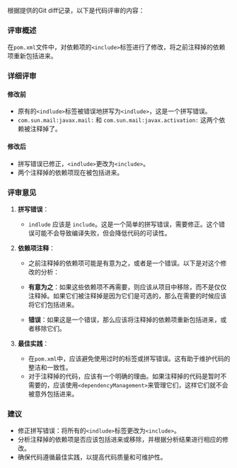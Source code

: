 根据提供的Git diff记录，以下是代码评审的内容：

### 评审概述
在`pom.xml`文件中，对依赖项的`<include>`标签进行了修改，将之前注释掉的依赖项重新包括进来。

### 详细评审

#### 修改前
- 原有的`<indlude>`标签被错误地拼写为`<indlude>`，这是一个拼写错误。
- `com.sun.mail:javax.mail:` 和 `com.sun.mail:javax.activation:` 这两个依赖被注释掉了。

#### 修改后
- 拼写错误已修正，`<indlude>`更改为`<include>`。
- 两个注释掉的依赖项现在被包括进来。

### 评审意见

1. **拼写错误**：
   - `indlude` 应该是 `include`。这是一个简单的拼写错误，需要修正。这个错误可能不会导致编译失败，但会降低代码的可读性。

2. **依赖项注释**：
   - 之前注释掉的依赖项可能是有意为之，或者是一个错误。以下是对这个修改的分析：

   - **有意为之**：如果这些依赖项不再需要，则应该从项目中移除，而不是仅仅注释掉。如果它们被注释掉是因为它们是可选的，那么在需要的时候应该将它们包括进来。
   
   - **错误**：如果这是一个错误，那么应该将注释掉的依赖项重新包括进来，或者移除它们。

3. **最佳实践**：
   - 在`pom.xml`中，应该避免使用过时的标签或拼写错误。这有助于维护代码的整洁和一致性。
   - 对于注释掉的代码，应该有一个明确的理由。如果注释掉的代码是暂时不需要的，应该使用`<dependencyManagement>`来管理它们，这样它们就不会被意外包括进来。

### 建议
- 修正拼写错误：将所有的`<indlude>`标签更改为`<include>`。
- 分析注释掉的依赖项是否应该包括进来或移除，并根据分析结果进行相应的修改。
- 确保代码遵循最佳实践，以提高代码质量和可维护性。